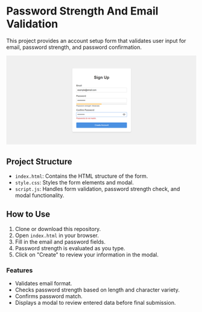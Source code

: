 # Password Strength And Email Validation

This project provides an account setup form that validates user input for email, password strength, and password confirmation.


![SIGN IN FORM](/assets/Password.png)

## Project Structure

- `index.html`: Contains the HTML structure of the form.
- `style.css`: Styles the form elements and modal.
- `script.js`: Handles form validation, password strength check, and modal functionality.

## How to Use

1. Clone or download this repository.
2. Open `index.html` in your browser.
3. Fill in the email and password fields.
4. Password strength is evaluated as you type.
5. Click on "Create" to review your information in the modal.

### Features

- Validates email format.
- Checks password strength based on length and character variety.
- Confirms password match.
- Displays a modal to review entered data before final submission.
